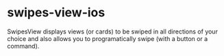 # swipes-view-ios
SwipesView displays views (or cards) to be swiped in all directions of your choice and also allows you to programatically swipe (with a button or a command).
